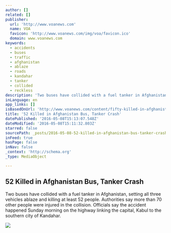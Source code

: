 ```yaml
---
author: []
related: []
publisher:
  url: 'http://www.voanews.com'
  name: VOA
  favicon: 'http://www.voanews.com/img/voa/favicon.ico'
  domain: www.voanews.com
keywords:
  - accidents
  - buses
  - traffic
  - afghanistan
  - ablaze
  - roads
  - kandahar
  - tanker
  - collided
  - reckless
description: 'Two buses have collided with a fuel tanker in Afghanistan, setting all three vehicles ablaze and killing at least 52 people. Authorities say more than 70 other people were injured in the collision. Officials say the accident happened Sunday morning on the highway linking the capital, Kabul to the southern city of Kandahar.'
inLanguage: en
app_links: []
isBasedOnUrl: 'http://www.voanews.com/content/fifty-killed-in-afghanistan-bus-tanker-crash/3320430.html'
title: '52 Killed in Afghanistan Bus, Tanker Crash'
datePublished: '2016-05-08T15:13:07.548Z'
dateModified: '2016-05-08T15:11:32.803Z'
starred: false
sourcePath: _posts/2016-05-08-52-killed-in-afghanistan-bus-tanker-crash.md
inFeed: true
hasPage: false
inNav: false
_context: 'http://schema.org'
_type: MediaObject

---
```

<article style=""><h1>52 Killed in Afghanistan Bus, Tanker Crash</h1><p>Two buses have collided with a fuel tanker in Afghanistan, setting all three vehicles ablaze and killing at least 52 people. Authorities say more than 70 other people were injured in the collision. Officials say the accident happened Sunday morning on the highway linking the capital, Kabul to the southern city of Kandahar.</p><img src="http://gdb.voanews.com/181CB4E5-E670-43D6-9C1B-9ABFDC2CAC3A_cx0_cy2_cw0_mw1024_mh1024_s.jpg" /></article>